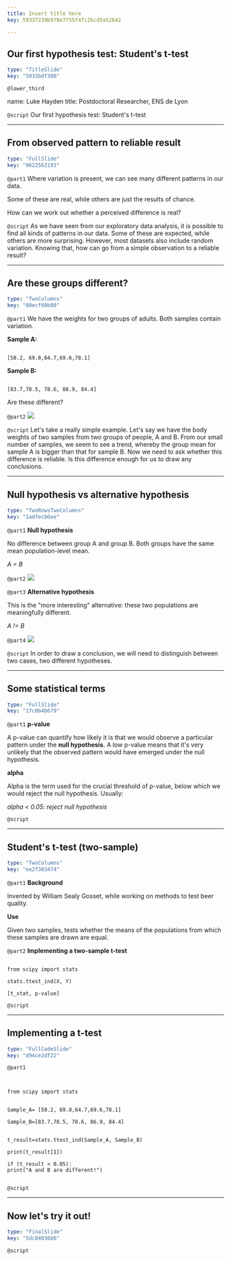 ```yaml
---
title: Insert title here
key: 59337239b978e7755f4fc2bcd5a52642

---
```

## Our first hypothesis test: Student's t-test

```yaml
type: "TitleSlide"
key: "5032bdf388"
```

`@lower_third`

name: Luke Hayden
title: Postdoctoral Researcher, ENS de Lyon


`@script`
Our first hypothesis test: Student's t-test


---
## From observed pattern to reliable result

```yaml
type: "FullSlide"
key: "9622562193"
```

`@part1`
Where variation is present, we can see many different patterns in our data. 


Some of these are real, while others are just the results of chance. 


How can we work out whether a perceived difference is real?


`@script`
As we have seen from our exploratory data analysis, it is possible to find all kinds of patterns in our data. Some of these are expected, while others are more surprising. However, most datasets also include random variation. Knowing that, how can go from a simple observation to a reliable result?


---
## Are these groups different?

```yaml
type: "TwoColumns"
key: "80ecf60b08"
```

`@part1`
We have the weights for two groups of adults. Both samples contain variation. 

**Sample A:**


```

[58.2, 69.8,64.7,69.6,78.1]
```




**Sample B:**

```

[83.7,78.5, 78.6, 86.9, 84.4]

```

Are these different?


`@part2`
![](https://raw.githubusercontent.com/luke-hayden/courses-experimental-design-in-python-luke-hayden/master/bar.png)


`@script`
Let's take a really simple example. Let's say we have the body weights of two samples from two groups of people, A and B. From our small number of samples, we seem to see a trend, whereby the group mean for sample A is bigger than that for sample B. Now we need to ask whether this difference is reliable. Is this difference enough for us to draw any conclusions.


---
## Null hypothesis vs alternative hypothesis

```yaml
type: "TwoRowsTwoColumns"
key: "1adfecb6ee"
```

`@part1`
**Null hypothesis**

No difference between group A and group B. 
Both groups have the same mean population-level mean. 

_A = B_


`@part2`
**![](https://raw.githubusercontent.com/luke-hayden/courses-experimental-design-in-python-luke-hayden/master/unimod.png)**


`@part3`
**Alternative hypothesis**

This is the "more interesting" alternative: these two populations are meaningfully different. 

_A != B_


`@part4`
![](https://raw.githubusercontent.com/luke-hayden/courses-experimental-design-in-python-luke-hayden/master/bimod.png)


`@script`
In order to draw a conclusion, we will need to distinguish between two cases, two different hypotheses.


---
## Some statistical terms

```yaml
type: "FullSlide"
key: "17c0b4b679"
```

`@part1`
**p-value**

A p-value can quantify how likely it is that we would observe a particular pattern under the **null hypothesis.** A low p-value means that it's very unlikely that the observed pattern would have emerged under the null hypothesis. 

**alpha**

Alpha is the term used for the crucial threshold of p-value, below which we would reject the null hypothesis. Usually: 

_alpha < 0.05: reject null hypothesis_


`@script`



---
## Student's t-test (two-sample)

```yaml
type: "TwoColumns"
key: "ee2f383474"
```

`@part1`
**Background**

Invented by William Sealy Gosset, while working on methods to test beer quality. 

**Use**

Given two samples, tests whether the means of the populations from which these samples are drawn are equal.


`@part2`
**Implementing a two-sample t-test**

```

from scipy import stats 

stats.ttest_ind(X, Y)

[t_stat, p-value]

```


`@script`



---
## Implementing a t-test

```yaml
type: "FullCodeSlide"
key: "d94ce2df22"
```

`@part1`
```


from scipy import stats 


Sample_A= [58.2, 69.8,64.7,69.6,78.1]

Sample_B=[83.7,78.5, 78.6, 86.9, 84.4]


t_result=stats.ttest_ind(Sample_A, Sample_B)

print(t_result[1])

if (t_result < 0.05):
print("A and B are different!")


```


`@script`



---
## Now let's try it out!

```yaml
type: "FinalSlide"
key: "5dc84036b6"
```

`@script`


